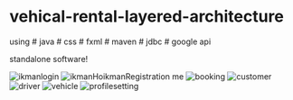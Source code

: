 # vehical-rental-layered-architecture

using # java
      # css
      # fxml
      # maven
      # jdbc
      # google api
     
standalone software!


![ikmanlogin](https://user-images.githubusercontent.com/124574201/234300756-08daef40-938a-4b5e-932e-a47ab4e563fd.png)
![ikmanHo![ikmanRegistration](https://user-images.githubusercontent.com/124574201/234300980-86329db4-a7c6-41f8-baa8-70664c25e3e9.png)
me](https://user-images.githubusercontent.com/124574201/234300811-a1c38a9a-4ead-402b-971e-a33b13a19398.png)
![booking](https://user-images.githubusercontent.com/124574201/234300844-c0bf5e63-052e-4b9c-8525-43985edbf254.png)
![customer](https://user-images.githubusercontent.com/124574201/234300876-54a5e50e-e18d-473f-aa76-2b727034cec9.png)
![driver](https://user-images.githubusercontent.com/124574201/234300896-5dc933f1-c86b-4084-a2a6-7ee1ca29bead.png)
![vehicle](https://user-images.githubusercontent.com/124574201/234301047-1d7e008c-5d95-4f0b-8bbd-0f7c5fa58152.png)
![profilesetting](https://user-images.githubusercontent.com/124574201/234301066-1e744cd2-a91b-4d13-8d73-d00fa8a1e63f.png)
